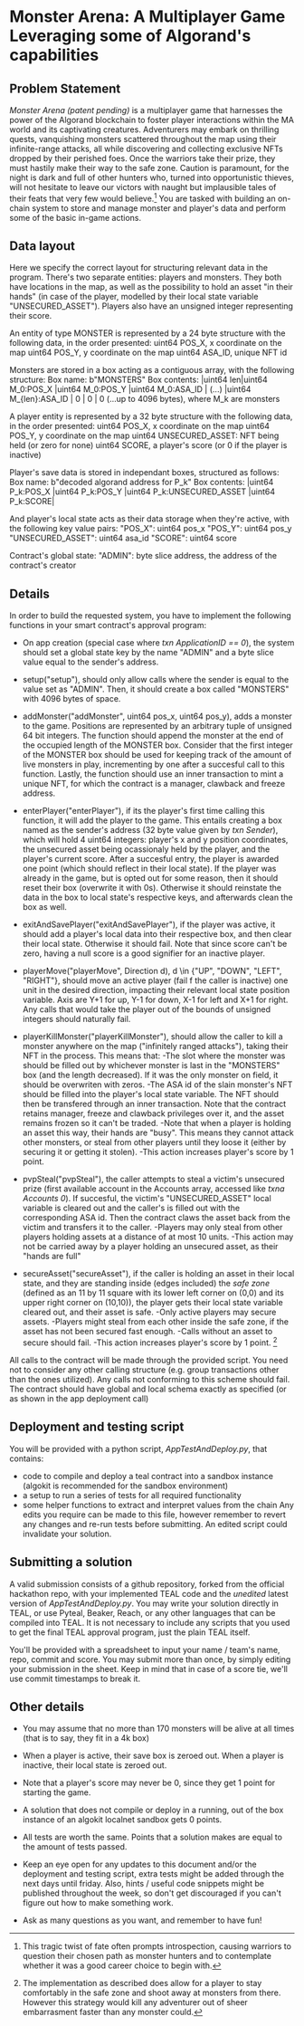 # Monster Arena: A Multiplayer Game Leveraging some of Algorand's capabilities

## Problem Statement

*Monster Arena* _(patent pending)_ is a multiplayer game that harnesses the power of the Algorand blockchain to foster player interactions within the MA world and its captivating creatures. Adventurers may embark on thrilling quests, vanquishing monsters scattered throughout the map using their infinite-range attacks, all while discovering and collecting exclusive NFTs dropped by their perished foes. 
Once the warriors take their prize, they must hastily make their way to the safe zone. Caution is paramount, for the night is dark and full of other hunters who, turned into opportunistic thieves, will not hesitate to leave our victors with naught but implausible tales of their feats that very few would believe.[^1]
You are tasked with building an on-chain system to store and manage monster and player's data and perform some of the basic in-game actions.


## Data layout
Here we specify the correct layout for structuring relevant data in the program.
There's two separate entities: players and monsters.
They both have locations in the map, as well as the possibility to hold an asset "in their hands" (in case of the player, modelled by their local state variable "UNSECURED_ASSET"). Players also have an unsigned integer representing their score.

An entity of type MONSTER is represented by a 24 byte structure with the following data, in the order presented:
uint64 POS_X, x coordinate on the map
uint64 POS_Y, y coordinate on the map
uint64 ASA_ID, unique NFT id

Monsters are stored in a box acting as a contiguous array, with the following structure:
Box name: b"MONSTERS"
Box contents: |uint64 len|uint64 M_0:POS_X |uint64 M_0:POS_Y |uint64 M_0:ASA_ID | (...) |uint64 M_{len}:ASA_ID | 0 | 0 | 0 (...up to 4096 bytes), where M_k are monsters

A player entity is represented by a 32 byte structure with the following data, in the order presented:
uint64 POS_X, x coordinate on the map
uint64 POS_Y, y coordinate on the map
uint64 UNSECURED_ASSET: NFT being held (or zero for none)
uint64 SCORE, a player's score (or 0 if the player is inactive)

Player's save data is stored in independant boxes, structured as follows:
Box name: b"decoded algorand address for P_k"
Box contents: |uint64 P_k:POS_X |uint64 P_k:POS_Y |uint64 P_k:UNSECURED_ASSET |uint64 P_k:SCORE|

And player's local state acts as their data storage when they're active, with the following key value pairs:
"POS_X": uint64 pos_x
"POS_Y": uint64 pos_y
"UNSECURED_ASSET": uint64 asa_id
"SCORE": uint64 score

Contract's global state:
"ADMIN": byte slice address, the address of the contract's creator

## Details
In order to build the requested system, you have to implement the following functions in your smart contract's approval program:

- On app creation (special case where _txn ApplicationID == 0_), the system should set a global state key by the name "ADMIN" and a byte slice value equal to the sender's address.

- setup("setup"), should only allow calls where the sender is equal to the value set as "ADMIN". Then, it should create a box called "MONSTERS" with 4096 bytes of space.

- addMonster("addMonster", uint64 pos_x, uint64 pos_y), adds a monster to the game. Positions are represented by an arbitrary tuple of unsigned 64 bit integers. The function should append the monster at the end of the occupied length of the MONSTER box. Consider that the first integer of the MONSTER box should be used for keeping track of the amount of live monsters in play, incrementing by one after a succesful call to this function. Lastly, the function should use an inner transaction to mint a unique NFT, for which the contract is a manager, clawback and freeze address.

- enterPlayer("enterPlayer"), if its the player's first time calling this function, it will add the player to the game. This entails creating a box named as the sender's address (32 byte value given by _txn Sender_), which will hold 4 uint64 integers: player's x and y position coordinates, the unsecured asset being ocassionaly held by the player, and the player's current score.
After a succesful entry, the player is awarded one point (which should reflect in their local state).
If the player was already in the game, but is opted out for some reason, then it should reset their box (overwrite it with 0s). Otherwise it should reinstate the data in the box to local state's respective keys, and afterwards clean the box as well.

- exitAndSavePlayer("exitAndSavePlayer"), if the player was active, it should add a player's local data into their respective box, and then clear their local state. Otherwise it should fail. Note that since score can't be zero, having a null score is a good signifier for an inactive player.

- playerMove("playerMove", Direction d), d \in {"UP", "DOWN", "LEFT", "RIGHT"}, should move an active player (fail f the caller is inactive) one unit in the desired direction, impacting their relevant local state position variable. Axis are Y+1 for up, Y-1 for down, X-1 for left and X+1 for right. Any calls that would take the player out of the bounds of unsigned integers should naturally fail.

- playerKillMonster("playerKillMonster"), should allow the caller to kill a monster anywhere on the map ("infinitely ranged attacks"), taking their NFT in the process. This means that:
    -The slot where the monster was should be filled out by whichever monster is last in the "MONSTERS" box (and the length decreased). If it was the only monster on field, it should be overwriten with zeros.
    -The ASA id of the slain monster's NFT should be filled into the player's local state variable. The NFT should then be transfered through an inner transaction. Note that the contract retains manager, freeze and clawback privileges over it, and the asset remains frozen so it can't be traded.
    -Note that when a player is holding an asset this way, their hands are "busy". This means they cannot attack other monsters, or steal from other players until they loose it (either by securing it or getting it stolen).
    -This action increases player's score by 1 point.

- pvpSteal("pvpSteal"), the caller attempts to steal a victim's unsecured prize (first available account in the Accounts array, accessed like _txna Accounts 0_). If succesful, the victim's "UNSECURED_ASSET" local variable is cleared out and the caller's is filled out with the corresponding ASA id. Then the contract claws the asset back from the victim and transfers it to the caller.
    -Players may only steal from other players holding assets at a distance of at most 10 units.
    -This action may not be carried away by a player holding an unsecured asset, as their "hands are full"

- secureAsset("secureAsset"), if the caller is holding an asset in their local state, and they are standing inside (edges included) the *safe zone* (defined as an 11 by 11 square with its lower left corner on (0,0) and its upper right corner on (10,10)), the player gets their local state variable cleared out, and their asset is safe. 
    -Only active players may secure assets.
    -Players might steal from each other inside the safe zone, if the asset has not been secured fast enough.
    -Calls without an asset to secure should fail.
    -This action increases player's score by 1 point.
    [^2]

All calls to the contract will be made through the provided script. You need not to consider any other calling structure (e.g. group transactions other than the ones utilized).
Any calls not conforming to this scheme should fail.
The contract should have global and local schema exactly as specified (or as shown in the app deployment call)


## Deployment and testing script
You will be provided with a python script, _AppTestAndDeploy.py_, that contains:
- code to compile and deploy a teal contract into a sandbox instance (algokit is recommended for the sandbox environment)
- a setup to run a series of tests for all required functionality
- some helper functions to extract and interpret values from the chain
Any edits you require can be made to this file, however remember to revert any changes and re-run tests before submitting. An edited script could invalidate your solution.


## Submitting a solution
A valid submission consists of a github repository, forked from the official hackathon repo, with your implemented TEAL code and the *unedited* latest version of _AppTestAndDeploy.py_. 
You may write your solution directly in TEAL, or use Pyteal, Beaker, Reach, or any other languages that can be compiled into TEAL.
It is not necessary to include any scripts that you used to get the final TEAL approval program, just the plain TEAL itself.

You'll be provided with a spreadsheet to input your name / team's name, repo, commit and score.
You may submit more than once, by simply editing your submission in the sheet. Keep in mind that in case of a score tie, we'll use commit timestamps to break it.


## Other details
- You may assume that no more than 170 monsters will be alive at all times (that is to say, they fit in a 4k box)
- When a player is active, their save box is zeroed out. When a player is inactive, their local state is zeroed out.
- Note that a player's score may never be 0, since they get 1 point for starting the game.

- A solution that does not compile or deploy in a running, out of the box instance of an algokit localnet sandbox gets 0 points.
- All tests are worth the same. Points that a solution makes are equal to the amount of tests passed.
- Keep an eye open for any updates to this document and/or the deployment and testing script, extra tests might be added through the next days until friday. Also, hints / useful code snippets might be published throughout the week, so don't get discouraged if you can't figure out how to make something work.

- Ask as many questions as you want, and remember to have fun!





[^1]: This tragic twist of fate often prompts introspection, causing warriors to question their chosen path as monster hunters and to contemplate whether it was a good career choice to begin with.

[^2]: The implementation as described does allow for a player to stay comfortably in the safe zone and shoot away at monsters from there. However this strategy would kill any adventurer out of sheer embarrasment faster than any monster could.